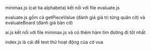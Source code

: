 minimax.js (cat tia alphabeta) kết nối với file evaluate.js

evaluate.js gồm cả getPieceValue (đánh giá giá trị từng quân cờ) và evaluateBoard (đánh giá bàn cờ)

ai.js kết nối với file minimax.js và có thêm hàm tìm đường đi tốt nhất

index.js là cái để test thử hoạt động của cờ vua